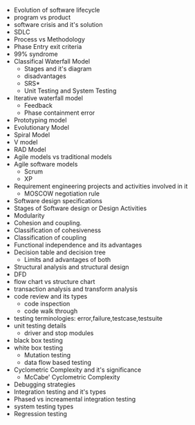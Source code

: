 - Evolution of software lifecycle 
- program vs product
- software crisis and it's solution 
- SDLC
- Process vs Methodology
- Phase Entry exit criteria 
- 99% syndrome
- Classifical Waterfall Model
	- Stages and it's diagram
	- disadvantages 
	- SRS*
	- Unit Testing and System Testing 
- Iterative waterfall model 
	- Feedback 
	- Phase containment error 
- Prototyping model 
- Evolutionary Model 
- Spiral Model
- V model
- RAD Model
- Agile models vs traditional models
- Agile software models
    - Scrum
    - XP
- Requirement engineering projects and activities involved in it
    - MOSCOW negotiation rule
- Software design specifications
- Stages of Software design or Design Activities
- Modularity
- Cohesion and coupling.
- Classification of cohesiveness
- Classification of coupling
- Functional independence and its advantages
- Decision table and decision tree
    - Limits and advantages of both
- Structural analysis and structural design
- DFD
- flow chart vs structure chart
- transaction analysis and transform analysis
- code review and its types 
	- code inspection 
	- code walk through
- testing terminologies: error,failure,testcase,testsuite
- unit testing details 
	- driver and stop modules 
- black box testing 
- white box testing
	- Mutation testing 
	- data flow based testing 
- Cyclometric Complexity and it's significance 
	- McCabe'  Cyclometric Complexity 
- Debugging strategies 
- Integration testing and it's types 
- Phased vs increamental integration testing 
- system testing types
- Regression testing